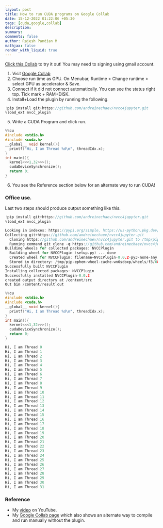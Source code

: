 ```yaml
---
layout: post
title: How to run CUDA programs on Google Collab
date: 15-12-2022 01:22:06 +05:30
tags: [cuda,google,collab]
description:
summary:
comments: false
author: Rajesh Pandian M
mathjax: false
render_with_liquid: true
---
```


[Click this Collab](https://colab.research.google.com/drive/10bGP2-M3Bh2ccgiwXh9Nygb--vchD-wh?usp=sharing) to try it out! You may need to signing using gmail account.

1. Visit [Google Collab](https://colab.research.google.com/)
2. Choose run time as GPU. On Menubar, Runtime > Change runtime > select GPU as accelerator & Save.
3. Connect if it did not connect automatically. You can see the status right top. Tick mark + RAM+DISK.
4. Install+Load the plugin by running the following. 

```c
!pip install git+https://github.com/andreinechaev/nvcc4jupyter.git
%load_ext nvcc_plugin

```
5. Write a CUDA Program and click run.

```c
%%cu
#include <stdio.h>
#include <cuda.h>
__global__ void kernel(){
  printf("Hi, I am Thread %d\n", threadIdx.x);
}
int main(){
  kernel<<<1,32>>>();
  cudaDeviceSynchronize();
  return 0;
}
```
6. You see the Reference section below for an alternate way to run CUDA!

### Office use.

Last two steps should produce output something like this.
```c
!pip install git+https://github.com/andreinechaev/nvcc4jupyter.git
%load_ext nvcc_plugin

Looking in indexes: https://pypi.org/simple, https://us-python.pkg.dev/colab-wheels/public/simple/
Collecting git+https://github.com/andreinechaev/nvcc4jupyter.git
  Cloning https://github.com/andreinechaev/nvcc4jupyter.git to /tmp/pip-req-build-s5n0gpv5
  Running command git clone -q https://github.com/andreinechaev/nvcc4jupyter.git /tmp/pip-req-build-s5n0gpv5
Building wheels for collected packages: NVCCPlugin
  Building wheel for NVCCPlugin (setup.py) ... done
  Created wheel for NVCCPlugin: filename=NVCCPlugin-0.0.2-py3-none-any.whl size=4304 sha256=9c3e8f18056b715a0a495cb582277bbfb1ec08efc8eb8b07df4e300cbd79c1e5
  Stored in directory: /tmp/pip-ephem-wheel-cache-wn6sdoxp/wheels/f3/08/cc/e2b5b0e1c92df07dbb50a6f024a68ce090f5e7b2316b41756d
Successfully built NVCCPlugin
Installing collected packages: NVCCPlugin
Successfully installed NVCCPlugin-0.0.2
created output directory at /content/src
Out bin /content/result.out

%%cu
#include <stdio.h>
#include <cuda.h>
__global__ void kernel(){
  printf("Hi, I am Thread %d\n", threadIdx.x);
}
int main(){
  kernel<<<1,32>>>();
  cudaDeviceSynchronize();
  return 0;
}

Hi, I am Thread 0
Hi, I am Thread 1
Hi, I am Thread 2
Hi, I am Thread 3
Hi, I am Thread 4
Hi, I am Thread 5
Hi, I am Thread 6
Hi, I am Thread 7
Hi, I am Thread 8
Hi, I am Thread 9
Hi, I am Thread 10
Hi, I am Thread 11
Hi, I am Thread 12
Hi, I am Thread 13
Hi, I am Thread 14
Hi, I am Thread 15
Hi, I am Thread 16
Hi, I am Thread 17
Hi, I am Thread 18
Hi, I am Thread 19
Hi, I am Thread 20
Hi, I am Thread 21
Hi, I am Thread 22
Hi, I am Thread 23
Hi, I am Thread 24
Hi, I am Thread 25
Hi, I am Thread 26
Hi, I am Thread 27
Hi, I am Thread 28
Hi, I am Thread 29
Hi, I am Thread 30
Hi, I am Thread 31


```

### Reference 
- My [video](url) on YouTube.
- My [Google Collab page](https://colab.research.google.com/drive/1xv2sZbgOO-HlyjL4Mq3Lkf3D0kj-ARCy?usp=sharing) which also shows an alternate way to compile and run manually without the plugin. 
